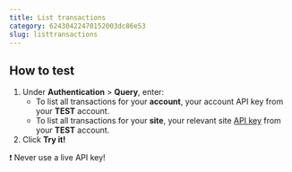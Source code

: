 ```yaml
---
title: List transactions
category: 62430422470152003dc86e53
slug: listtransactions
---
```


## How to test

1. Under **Authentication** > **Query**, enter:
   - To list all transactions for your **account**, your account API key from your **TEST** account.
   - To list all transactions for your **site**, your relevant site [API key](/docs/sites#site-id-api-key-and-security-code) from your **TEST** account.
2. Click **Try it!**

❗️ Never use a live API key!


